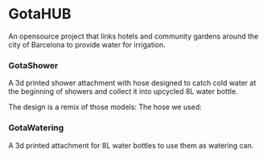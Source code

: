 # GotaHUB
 An opensource project that links hotels and community gardens around the city of Barcelona to provide water for irrigation.
 ### GotaShower
A 3d printed shower attachment with hose designed to catch cold water at the beginning of showers and collect it into upcycled 8L water bottle.

 The design is a remix of those models:
 The hose we used:

 ### GotaWatering
A 3d printed attachment for 8L water bottles to use them as watering can.
